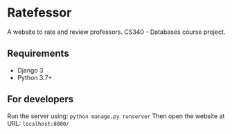 # Ratefessor

A website to rate and review professors. CS340 - Databases course project.

## Requirements

- Django 3
- Python 3.7+

## For developers

Run the server using: `python manage.py runserver`
Then open the website at URL: `localhost:8000/`
